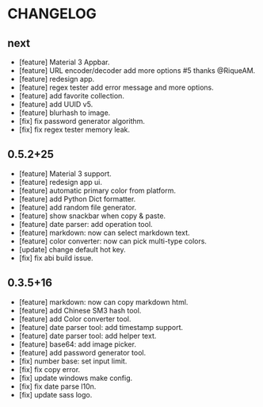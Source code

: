 # CHANGELOG

## next

* [feature] Material 3 Appbar.
* [feature] URL encoder/decoder add more options #5 thanks @RiqueAM.
* [feature] redesign app.
* [feature] regex tester add error message and more options.
* [feature] add favorite collection.
* [feature] add UUID v5.
* [feature] blurhash to image.
* [fix] fix password generator algorithm.
* [fix] fix regex tester memory leak.

## 0.5.2+25

* [feature] Material 3 support.
* [feature] redesign app ui.
* [feature] automatic primary color from platform.
* [feature] add Python Dict formatter.
* [feature] add random file generator.
* [feature] show snackbar when copy & paste.
* [feature] date parser: add operation tool.
* [feature] markdown: now can select markdown text.
* [feature] color converter: now can pick multi-type colors.
* [update] change default hot key.
* [fix] fix abi build issue.

## 0.3.5+16

* [feature] markdown: now can copy markdown html.
* [feature] add Chinese SM3 hash tool.
* [feature] add Color converter tool.
* [feature] date parser tool: add timestamp support.
* [feature] date parser tool: add helper text.
* [feature] base64: add image picker.
* [feature] add password generator tool.
* [fix] number base: set input limit.
* [fix] fix copy error.
* [fix] update windows make config.
* [fix] fix date parse l10n.
* [fix] update sass logo.
